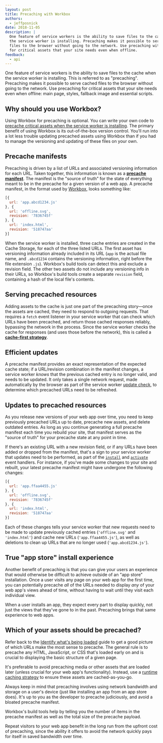 ```yaml
---
layout: post
title: Precaching with Workbox
authors:
  - jeffposnick
date: 2018-11-05
description: |
  One feature of service workers is the ability to save files to the cache when
  the service worker is installing. Precaching makes it possible to serve cached
  files to the browser without going to the network. Use precaching with Workbox
  for critical assets that your site needs even when offline.
feedback:
  - api
---
```


One feature of service workers is the ability to save files to the cache when
the service worker is installing. This is referred to as "precaching".
Precaching makes it possible to serve cached files to the browser without going
to the network. Use precaching for critical assets that your site needs even
when offline: main page, styles, fallback image and essential scripts.

## Why should you use Workbox?

Using Workbox for precaching is optional. You can write your own code to
[precache critical assets when the service worker is installing](https://developers.google.com/web/ilt/pwa/caching-files-with-service-worker).
The primary benefit of using Workbox is its out-of-the-box version control.
You'll run into a lot less trouble updating precached assets using Workbox than
if you had to manage the versioning and updating of these files on your own.

## Precache manifests

Precaching is driven by a list of URLs and associated versioning information for
each URL. Taken together, this information is known as a
[**precache manifest**](https://developer.chrome.com/docs/workbox/modules/workbox-precaching/#explanation-of-the-precache-list).
The manifest is the "source of truth" for the state of everything meant to be in
the precache for a given version of a web app. A precache manifest, in the
format used by [Workbox](https://developer.chrome.com/docs/workbox/),
looks something like:

```js
[{
  url: 'app.abcd1234.js'
}, {
  url: 'offline.svg',
  revision: '7836745f'
}, {
  url: 'index.html',
  revision: '518747aa'
}]
```

When the service worker is installed, three cache entries are created in the
Cache Storage, for each of the three listed URLs. The first asset has versioning
information already included in its URL (`app` is the actual file name, and
`.abcd1234` contains the versioning information, right before the file extension
`.js`). Workbox's build tools can detect this and exclude a revision field. The
other two assets do not include any versioning info in their URLs, so Workbox's
build tools create a separate `revision` field, containing a hash of the local
file's contents.

## Serving precached resources

Adding assets to the cache is just one part of the precaching story—once the
assets are cached, they need to respond to outgoing requests. That requires a
`fetch` event listener in your service worker that can check which URLs have
been precached, and return those cached responses reliably, bypassing the
network in the process. Since the service worker checks the cache for responses
(and uses those before the network), this is called a
[**cache-first strategy**](https://developer.chrome.com/docs/workbox/modules/workbox-strategies/#cache-first-cache-falling-back-to-network).

## Efficient updates

A precache manifest provides an exact representation of the expected cache
state; if a URL/revision combination in the manifest changes, a service worker
_knows_ that the previous cached entry is no longer valid, and needs to be
updated. It only takes a single network request, made automatically by the
browser as part of the service worker
[update check](/service-worker-lifecycle/#updates),
to determine which precached URLs need to be refreshed.

## Updates to precached resources

As you release new versions of your web app over time, you need to keep
previously precached URLs up to date, precache new assets, and delete outdated
entries. As long as you continue generating a full precache manifest each time
you rebuild your site, that manifest serves as the "source of truth" for your
precache state at any point in time.

If there's an existing URL with a new revision field, or if any URLs have been
added or dropped from the manifest, that's a sign to your service worker that
updates need to be performed, as part of the
[`install`](/service-worker-lifecycle/#install)
and
[`activate`](/service-worker-lifecycle/#activate)
event handlers. For instance, if you've made some changes to your site and
rebuilt, your latest precache manifest might have undergone the following
changes:

```js
[{
  url: 'app.ffaa4455.js'
}, {
  url: 'offline.svg',
  revision: '7836745f'
}, {
  url: 'index.html',
  revision: '518747aa'
}]
```

Each of these changes tells your service worker that new requests need to be
made to update previously cached entries (`'offline.svg'` and `'index.html'`)
and cache new URLs (`'app.ffaa4455.js'`), as well as deletions to clean up URLs
that are no longer used (`'app.abcd1234.js'`).

## True "app store" install experience

Another benefit of precaching is that you can give your users an experience that
would otherwise be difficult to achieve outside of an "app store"
installation. Once a user visits any page on your web app for the first time,
you can potentially precache _all_ of the URLs needed to display _any_ of your
web app's views ahead of time, without having to wait until they visit each
individual view.

When a user installs an app, they expect every part to display quickly,
not just the views that they've gone to in the past. Precaching brings that same
experience to web apps.

## Which of your assets should be precached?

Refer back to the [Identify what's being
loaded](/identify-resources-via-network-panel/) guide to get a good
picture of which URLs make the most sense to precache. The general rule is to
precache any HTML, JavaScript, or CSS that's loaded early on and is crucial to
displaying the basic structure of a given page.

It's preferable to avoid precaching media or other assets that are loaded later
(unless crucial for your web app's functionality). Instead, use a [runtime
caching strategy](/runtime-caching-with-workbox/) to ensure these
assets are cached-as-you-go.

Always keep in mind that precaching involves using network bandwidth and storage
on a user's device (just like installing an app from an app store does).
It's up to you as the developer to precache judiciously, and avoid a bloated
precache manifest.

Workbox's build tools help by telling you the number of items in the precache
manifest as well as the total size of the precache payload.

Repeat visitors to your web app benefit in the long run from the upfront cost of
precaching, since the ability it offers to avoid the network quickly pays for
itself in saved bandwidth over time.
